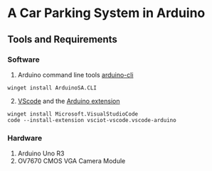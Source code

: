 # A Car Parking System in Arduino

## Tools and Requirements
### Software
1. Arduino command line tools [arduino-cli](https://github.com/arduino/arduino-cli)
```
winget install ArduinoSA.CLI
```
2. [VScode](https://code.visualstudio.com/) and the [Arduino extension](https://github.com/microsoft/vscode-arduino)
```
winget install Microsoft.VisualStudioCode
code --install-extension vsciot-vscode.vscode-arduino
```
### Hardware
1. Arduino Uno R3
2. OV7670 CMOS VGA Camera Module